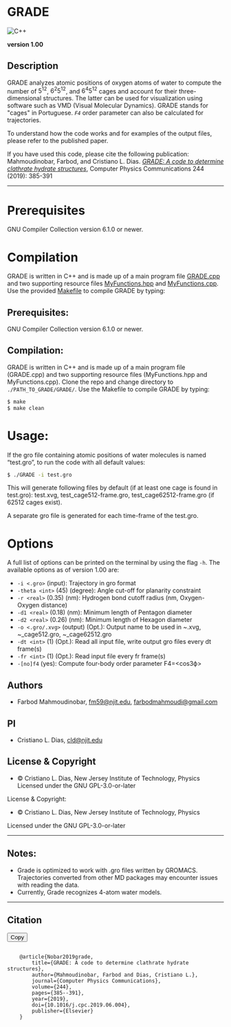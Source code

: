 # GRADE 

![C++](https://img.shields.io/badge/Language-C%2B%2B-blue)

**version 1.00**

## Description
GRADE analyzes atomic positions of oxygen atoms of water to compute the number of $5^{12}$, $6^{2}5^{12}$, and $6^{4}5^{12}$ cages and account for their three-dimensional structures. The latter can be used for visualization using software such as VMD (Visual Molecular Dynamics). GRADE stands for "cages" in Portuguese. *`F4`* order parameter can also be calculated for trajectories.

To understand how the code works and for examples of the output files, please refer to the published paper.

If you have used this code, please cite the following publication:
Mahmoudinobar, Farbod, and Cristiano L. Dias. [*GRADE: A code to determine clathrate hydrate structures*](https://doi.org/10.1016/j.cpc.2019.06.004), Computer Physics Communications 244 (2019): 385-391



---


# Prerequisites
GNU Compiler Collection version 6.1.0 or newer.

# Compilation
GRADE is written in C++ and is made up of a main program file [GRADE.cpp](./GRADE.cpp) and two supporting resource files [MyFunctions.hpp](./MyFunctions.hpp) and [MyFunctions.cpp](./MyFunctions.cpp). Use the provided [Makefile](./Makefile) to compile GRADE by typing:




## Prerequisites:
GNU Compiler Collection  version 6.1.0 or newer.



## Compilation:

GRADE is written in C++ and is made up of a main program file (GRADE.cpp) and two supporting resource files (MyFunctions.hpp and MyFunctions.cpp). Clone the repo and change directory to `./PATH_TO_GRADE/GRADE/`. Use the Makefile to compile GRADE by typing: 

```.sh
$ make
$ make clean
```

# Usage: 

If the gro file containing atomic positions of water molecules is named “test.gro”, to run the code with all default values: 

```.sh
$ ./GRADE -i test.gro 
```

This will generate following files by default (if at least one cage is found in test.gro): test.xvg, test_cage512-frame.gro, test_cage62512-frame.gro (if 62512 cages exist).

A separate gro file is generated for each time-frame of the test.gro.

# Options

A full list of options can be printed on the terminal by using the flag `-h`. The available options as of version 1.00 are:

- `-i <.gro>` (input): Trajectory in gro format
- `-theta <int>` (45) (degree): Angle cut-off for planarity constraint
- `-r <real>` (0.35) (nm): Hydrogen bond cutoff radius (nm, Oxygen-Oxygen distance)
- `-d1 <real>` (0.18) (nm): Minimum length of Pentagon diameter
- `-d2 <real>` (0.26) (nm): Minimum length of Hexagon diameter
- `-o <.gro/.xvg>` (output) (Opt.): Output name to be used in ~.xvg, ~_cage512.gro, ~_cage62512.gro
- `-dt <int>` (1) (Opt.): Read all input file, write output gro files every dt frame(s)
- `-fr <int>` (1) (Opt.): Read input file every fr frame(s)
- `-[no]f4` (yes): Compute four-body order parameter F4=<cos3ф>


## Authors
- Farbod Mahmoudinobar, [fm59@njit.edu](mailto:fm59@njit.edu), [farbodmahmoudi@gmail.com](mailto:farbodmahmoudi@gmail.com)

## PI
- Cristiano L. Dias, [cld@njit.edu](mailto:cld@njit.edu)

## License & Copyright
- © Cristiano L. Dias, New Jersey Institute of Technology, Physics
Licensed under the GNU GPL-3.0-or-later


License & Copyright:

- © Cristiano L. Dias, New Jersey Institute of Technology, Physics

Licensed under the GNU GPL-3.0-or-later

---

## Notes:
- Grade is optimized to work with .gro files written by GROMACS. Trajectories converted from other MD packages may encounter issues with reading the data. 
- Currently, Grade recognizes 4-atom water models.

---
## Citation
<div style="position: relative;">
  <button class="copy-button" onclick="copyCode(this)">Copy</button>
  <pre><code>
	@article{Nobar2019grade,
		title={GRADE: A code to determine clathrate hydrate structures},
		author={Mahmoudinobar, Farbod and Dias, Cristiano L.},
		journal={Computer Physics Communications},
		volume={244},
		pages={385--391},
		year={2019},
		doi={10.1016/j.cpc.2019.06.004},
		publisher={Elsevier}
	}
	</code></pre>
</div>

<script>
  function copyCode(button) {
    var codeBlock = button.nextElementSibling;
    var code = codeBlock.innerText;

    navigator.clipboard.writeText(code)
      .then(function() {
        button.innerText = 'Copied!';
        setTimeout(function() {
          button.innerText = 'Copy';
        }, 2000);
      })
      .catch(function(error) {
        console.error('Copy failed:', error);
      });
  }
</script>
